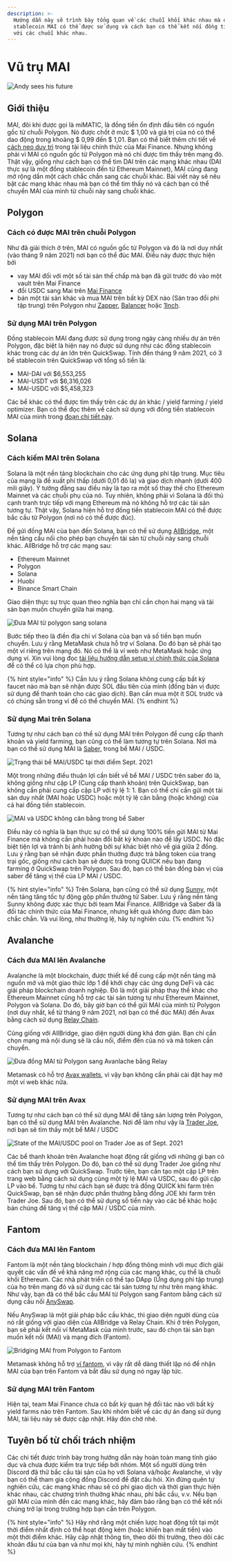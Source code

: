 ```yaml
---
description: >-
  Hướng dẫn này sẽ trình bày tổng quan về các chuỗi khối khác nhau mà đồng tiền
  stablecoin MAI có thể được sử dụng và cách bạn có thể kết nối đồng tiền này
  với các chuỗi khác nhau.
---
```


# Vũ trụ MAI

![Andy sees his future ](<../.gitbook/assets/Screen Shot 2021-09-13 at 1.06.42 PM.png>)

## Giới thiệu

MAI, đôi khi được gọi là miMATIC, là đồng tiền ổn định đầu tiên có nguồn gốc từ chuỗi Polygon. Nó được chốt ở mức $ 1,00 và giá trị của nó có thể dao động trong khoảng $ 0,99 đến $ 1,01. Bạn có thể biết thêm chi tiết về [cách neo duy trì](https://docs.mai.finance/stablecoin-economics#how-is-the-peg-maintained) trong tài liệu chính thức của Mai Finance. Nhưng không phải vì MAI có nguồn gốc từ Polygon mà nó chỉ được tìm thấy trên mạng đó. Thật vậy, giống như cách bạn có thể tìm DAI trên các mạng khác nhau (DAI thực sự là một đồng stablecoin đến từ Ethereum Mainnet), MAI cũng đang mở rộng dần một cách chắc chắn sang các chuỗi khác. Bài viết này sẽ nêu bật các mạng khác nhau mà bạn có thể tìm thấy nó và cách bạn có thể chuyển MAI của mình từ chuỗi này sang chuỗi khác.

## Polygon

### Cách có được MAI trên chuỗi Polygon

Như đã giải thích ở trên, MAI có nguồn gốc từ Polygon và đó là nơi duy nhất (vào tháng 9 năm 2021) nơi bạn có thể đúc MAI. Điều này được thực hiện bởi

* vay MAI đối với một số tài sản thế chấp mà bạn đã gửi trước đó vào một vault trên Mai Finance
* đổi USDC sang Mai trên [Mai Finance](https://app.mai.finance/anchor)
* bán một tài sản khác và mua MAI trên bất kỳ DEX nào (Sàn trao đổi phi tập trung) trên Polygon như [Zapper](https://zapper.fi/exchange), [Balancer](https://polygon.balancer.fi/#/trade) hoặc [1Inch](https://app.1inch.io/#/137/classic/swap).

### Sử dụng MAI trên Polygon

Đồng stablecoin MAI đang được sử dụng trong ngày càng nhiều dự án trên Polygon, đặc biệt là hiện nay nó được sử dụng như các đồng stablecoin khác trong các dự án lớn trên QuickSwap. Tính đến tháng 9 năm 2021, có 3 bể stablecoin trên QuickSwap với tổng số tiền là:

* MAI-DAI với $6,553,255
* MAI-USDT với $6,316,026
* MAI-USDC với $5,458,323

Các bể khác có thể được tìm thấy trên các dự án khác / yield farming / yield optimizer. Bạn có thể đọc thêm về cách sử dụng  với đồng tiền stablecoin MAI của mình trong [đoạn chi tiết này](how-to-use-mai-in-the-real-life.md).

## Solana

### Cách kiếm MAI trên Solana

Solana là một nền tảng blockchain cho các ứng dụng phi tập trung. Mục tiêu của mạng là đề xuất phí thấp (dưới 0,01 đô la) và giao dịch nhanh (dưới 400 mili giây). Ý tưởng đằng sau điều này là tạo ra một số thay thế cho Ethereum Mainnet và các chuỗi phụ của nó. Tuy nhiên, không phải vì Solana là đối thủ cạnh tranh trực tiếp với mạng Ethereum mà nó không hỗ trợ các tài sản tương tự. Thật vậy, Solana hiện hỗ trợ đồng tiền stablecoin MAI có thể được bắc cầu từ Polygon (nơi nó có thể được đúc).

Để gửi đồng MAI của bạn đến Solana, bạn có thể sử dụng [AllBridge](https://allbridge.io), một nền tảng cầu nối cho phép bạn chuyển tài sản từ chuỗi này sang chuỗi khác. AllBridge hỗ trợ các mạng sau:

* Ethereum Mainnet
* Polygon
* Solana
* Huobi
* Binance Smart Chain

Giao diện thực sự trực quan theo nghĩa bạn chỉ cần chọn hai mạng và tài sản bạn muốn chuyển giữa hai mạng.

![Đưa MAI từ polygon sang solana](<../.gitbook/assets/Screen Shot 2021-09-13 at 1.52.23 PM.png>)

Bước tiếp theo là điền địa chỉ ví Solana của bạn và số tiền bạn muốn chuyển. Lưu ý rằng MetaMask chưa hỗ trợ ví Solana. Do đó bạn sẽ phải tạo một ví riêng trên mạng đó. Nó có thể là ví web như MetaMask hoặc ứng dụng ví. Xin vui lòng đọc [tài liệu hướng dẫn setup ví chính thức của Solana ](https://docs.solana.com/wallet-guide)để có thể có lựa chọn phù hợp.

{% hint style="info" %}
Cần lưu ý rằng Solana không cung cấp bất kỳ faucet nào mà bạn sẽ nhận được SOL đầu tiên của mình (đồng bản vị được sử dụng để thanh toán cho các giao dịch). Bạn cần mua một ít SOL trước và có chúng sẵn trong ví để có thể chuyển MAI.
{% endhint %}

### Sử dụng Mai trên Solana 

Tương tự như cách bạn có thể sử dụng MAI trên Polygon để cung cấp  thanh khoản và yield farming, bạn cũng có thể làm tương tự trên Solana. Nơi mà bạn có thể sử dụng MAI là [Saber,](https://app.saber.so/#/swap) trong bể MAI / USDC.

![Trạng thái bể MAI/USDC tại thời điểm Sept. 2021](<../.gitbook/assets/Screen Shot 2021-09-13 at 2.11.10 PM.png>)

Một trong những điều thuận lợi cần biết về bể MAI / USDC trên saber đó là, không giống như cặp LP (Cung cấp thanh khoản) trên QuickSwap, bạn không cần phải cung cấp cặp LP với tỷ lệ 1: 1. Bạn có thể chỉ cần gửi một tài sản duy nhất (MAI hoặc USDC) hoặc một tỷ lệ cân bằng (hoặc không) của cả hai đồng tiền stablecoin.

![MAI và USDC không cân bằng trong bể Saber](<../.gitbook/assets/Screen Shot 2021-09-13 at 2.13.51 PM.png>)

Điều này có nghĩa là bạn thực sự có thể sử dụng 100% tiền gửi MAI từ Mai Finance mà không cần phải hoán đổi bất kỳ khoản nào để lấy USDC. Nó đặc biệt tiện lợi và tránh bị ảnh hưởng bởi sự khác biệt nhỏ về giá giữa 2 đồng. Lưu ý rằng bạn sẽ nhận được phần thưởng được trả bằng token của trang trại gốc, giống như cách bạn sẽ được trả trong QUICK nếu bạn đang farming ở QuickSwap trên Polygon. Sau đó, bạn có thể bán đồng bản vị của saber để tăng vị thế của LP MAI / USDC.

{% hint style="info" %}
Trên Solana, bạn cũng có thể sử dụng [Sunny](https://app.sunny.ag), một nền tảng tăng tốc tự động gộp phần thưởng từ Saber. Lưu ý rằng nền tảng Sunny không được xác thực bởi team Mai Finance. AllBridge và Saber đã là đối tác chính thức của Mai Finance, nhưng kết quả không được đảm bảo chắc chắn. Và vui lòng, như thường lệ, hãy tự nghiên cứu.
{% endhint %}

## Avalanche

### Cách đưa MAI lên Avalanche

Avalanche là một blockchain, được thiết kế để cung cấp một nền tảng mã nguồn mở và một giao thức lớp 1 để khởi chạy các ứng dụng DeFi và các giải pháp blockchain doanh nghiệp. Đó là một giải pháp thay thế khác cho Ethereum Mainnet cũng hỗ trợ các tài sản tương tự như Ethereum Mainnet, Polygon và Solana. Do đó, bây giờ bạn có thể gửi MAI của mình từ Polygon (nơi duy nhất, kể từ tháng 9 năm 2021, nơi bạn có thể đúc MAI) đến Avax bằng cách sử dụng [Relay Chain](https://app.relaychain.com/#/transfer).

Cũng giống với AllBridge, giao diện người dùng khá đơn giản. Bạn chỉ cần chọn mạng mà nội dung sẽ là cầu nối, điểm đến của nó và mã token cần chuyển.

![Đưa đồng MAI từ Polygon sang Avanlache bằng Relay](<../.gitbook/assets/Screen Shot 2021-09-13 at 2.52.31 PM.png>)

Metamask có hỗ trợ [Avax wallets](https://support.avax.network/en/articles/4626956-how-do-i-set-up-metamask-on-avalanche), vì vậy bạn không cần phải cài đặt hay mở một ví web khác nữa.

### Sử dụng MAI trên Avax

Tương tự như cách bạn có thể sử dụng MAI để tăng sản lượng trên Polygon, bạn có thể sử dụng MAI trên Avalanche. Nơi để làm như vậy là [Trader Joe](https://www.traderjoexyz.com/#/farm), nơi bạn sẽ tìm thấy một bể MAI / USDC

![State of the MAI/USDC pool on Trader Joe as of Sept. 2021](<../.gitbook/assets/Screen Shot 2021-09-13 at 3.07.19 PM.png>)

Các bể thanh khoản trên Avalanche hoạt động rất giống với những gì bạn có thể tìm thấy trên Polygon. Do đó, bạn có thể sử dụng  Trader Joe giống như cách bạn sử dụng với QuickSwap. Trước tiên, bạn cần tạo một cặp LP trên trang web bằng cách sử dụng cùng một tỷ lệ MAI và USDC, sau đó gửi cặp LP vào bể. Tương tự như cách bạn sẽ được trả đồng QUICK khi farm trên QuickSwap, bạn sẽ nhận được phần thưởng bằng đồng JOE khi farm trên Trader Joe. Sau đó, bạn có thể sử dụng số tiền này vào các bể khác hoặc bán chúng để tăng vị thế cặp MAI / USDC của mình.

## Fantom

### Cách đưa MAI lên  Fantom

Fantom là một nền tảng blockchain / hợp đồng thông minh với mục đích giải quyết các vấn đề về khả năng mở rộng của các mạng khác, cụ thể là chuỗi khối Ethereum. Các nhà phát triển có thể tạo DApp (Ứng dụng phi tập trung) của họ trên mạng đó và sử dụng các tài sản tương tự như trên mạng khác. Như vậy, bạn đã có thể bắc cầu MAI từ Polygon sang Fantom bằng cách sử dụng cầu nối [AnySwap](https://anyswap.exchange/#/bridge).

Nếu AnySwap là một giải pháp bắc cầu khác, thì giao diện người dùng của nó rất giống với giao diện của AllBridge và Relay Chain. Khi ở trên Polygon, bạn sẽ phải kết nối ví MetaMask của mình trước, sau đó chọn tài sản bạn muốn kết nối (MAI) và mạng đích (Fantom).

![Bridging MAI from Polygon to Fantom](../.gitbook/assets/image.png)

Metamask không hỗ trợ [ví fantom](https://docs.fantom.foundation/tutorials/set-up-metamask), vì vậy rất dễ dàng thiết lập nó để nhận MAI của bạn trên Fantom và bắt đầu sử dụng nó ngay lập tức.

### Sử dụng MAI trên Fantom

Hiện tại, team Mai Finance chưa có bất kỳ quan hệ đối tác nào với bất kỳ yield farms nào trên Fantom. Sau khi nhóm biết về các dự án đang sử dụng MAI, tài liệu này sẽ được cập nhật. Hãy đón chờ nhé.

## Tuyên bố từ chối trách nhiệm

Các chi tiết được trình bày trong hướng dẫn này hoàn toàn mang tính giáo dục và chưa được kiểm tra trực tiếp bởi nhóm. Một số người dùng trên Discord đã thử bắc cầu tài sản của họ với Solana và/hoặc Avalanche, vì vậy bạn có thể tham gia cộng đồng Discord để đặt câu hỏi. Xin đừng quên tự nghiên cứu, các mạng khác nhau sẽ có phí giao dịch và thời gian thực hiện khác nhau, các chương trình thưởng khác nhau, phí bắc cầu, v.v. Nếu bạn gửi MAI của mình đến các mạng khác, hãy đảm bảo rằng bạn có thể kết nối chúng trở lại trong trường hợp bạn cần trên Polygon.

{% hint style="info" %}
Hãy nhớ rằng một chiến lược hoạt động tốt tại một thời điểm nhất định có thể hoạt động kém (hoặc khiến bạn mất tiền) vào một thời điểm khác. Hãy cập nhật thông tin, theo dõi thị trường, theo dõi các khoản đầu tư của bạn và như mọi khi, hãy tự mình nghiên cứu.
{% endhint %}
